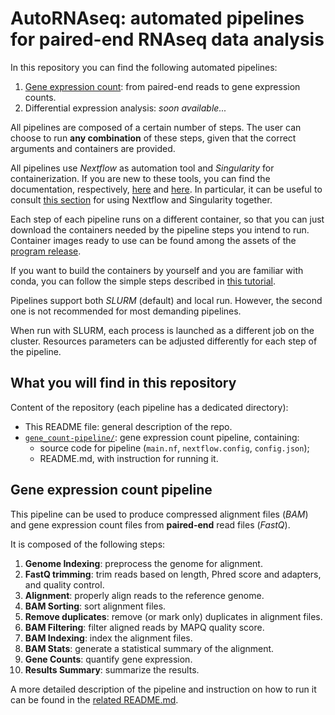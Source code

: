 # AutoRNAseq: automated pipelines for paired-end RNAseq data analysis

In this repository you can find the following automated pipelines:

1. [Gene expression count](./gene_count-pipeline): from paired-end reads to gene expression counts.
2. Differential expression analysis: *soon available...*

All pipelines are composed of a certain number of steps. The user can choose to run **any
combination** of these steps, given that the correct arguments and containers are provided.

All pipelines use *Nextflow* as automation tool and *Singularity* for containerization.
If you are new to these tools, you can find the documentation, respectively, [here][nextflow]
and [here][singularity]. In particular, it can be useful to consult [this section][nextflow_and_singularity]
for using Nextflow and Singularity together.

Each step of each pipeline runs on a different container, so that you can just download the
containers needed by the pipeline steps you intend to run. Container images ready to use can be found among
the assets of the [program release][assets].

If you want to build the containers by yourself and you are familiar with conda, you can follow
the simple steps described in [this tutorial][build_containers].

Pipelines support both *SLURM* (default) and local run. However, the second one is not recommended
for most demanding pipelines.

When run with SLURM, each process is launched as a different job on the cluster. Resources
parameters can be adjusted differently for each step of the pipeline.


## What you will find in this repository

Content of the repository (each pipeline has a dedicated directory):

- This README file: general description of the repo.
- [`gene_count-pipeline/`](./gene_count-pipeline/): gene expression count pipeline, containing:
  - source code for pipeline (`main.nf`, `nextflow.config`, `config.json`);
  - README.md, with instruction for running it.


## Gene expression count pipeline

This pipeline can be used to produce compressed alignment files (*BAM*) and gene expression count files
from **paired-end** read files (*FastQ*).

It is composed of the following steps:

1. **Genome Indexing**: preprocess the genome for alignment.
2. **FastQ trimming**: trim reads based on length, Phred score and adapters, and quality control.
3. **Alignment**: properly align reads to the reference genome.
4. **BAM Sorting**: sort alignment files.
5. **Remove duplicates**: remove (or mark only) duplicates in alignment files.
6. **BAM Filtering**: filter aligned reads by MAPQ quality score.
7. **BAM Indexing**: index the alignment files.
8. **BAM Stats**: generate a statistical summary of the alignment.
9. **Gene Counts**: quantify gene expression.
10. **Results Summary**: summarize the results.

A more detailed description of the pipeline and instruction on how to run it can be found in the
[related README.md](./gene_count-pipeline/README.md).







[nextflow]: https://www.nextflow.io/docs/latest/index.html
[singularity]: https://apptainer.org/user-docs/master/
[nextflow_and_singularity]: https://nextflow.io/docs/edge/container.html#singularity
[assets]: https://github.com/TommasoTarchi/autoRNAseq/releases
[build_containers]: https://github.com/fburic/notes/blob/master/singularity_conda.md
